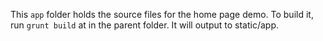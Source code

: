 This `app` folder holds the source files for the home page demo.  To build it, run `grunt build` at in the parent folder.  It will output to static/app.